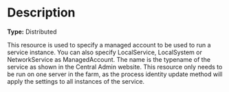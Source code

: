 # Description

**Type:** Distributed

This resource is used to specify a managed account to be used to run a service instance.
You can also specify LocalService, LocalSystem or NetworkService as ManagedAccount.
The name is the typename of the service as shown in the Central Admin website.
This resource only needs to be run on one server in the farm, as the process identity
update method will apply the settings to all instances of the service.
